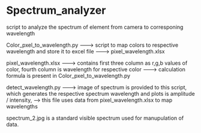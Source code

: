 # Spectrum_analyzer
script to analyze the spectrum of element from camera to corresponing wavelength

Color_pxel_to_wavelength.py ---> script to map colors to respective wavelength and store it to excel file ---> pixel_wavelength.xlsx

pixel_wavelength.xlsx ---> contains first three column as r,g,b values of color, fourth column is wavelength for respective color ---> calculation formula is present in Color_pxel_to_wavelength.py

detect_wavelength.py  ---> image of spectrum is provided to this script, which generates the respective spectrum wavelength and plots is amplitude / intensity,  --> this file uses data from pixel_wavelength.xlsx to map wavelengths

spectrum_2.jpg is a standard visible spectrum used for manupulation of data.
